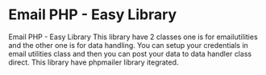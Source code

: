 # Email PHP - Easy Library
Email PHP - Easy Library
This library have 2 classes one is for emailutilities and the other one is for data handling. You can setup your credentials in email utilities class and then you can post your data to data handler class direct. This library have phpmailer library itegrated.
